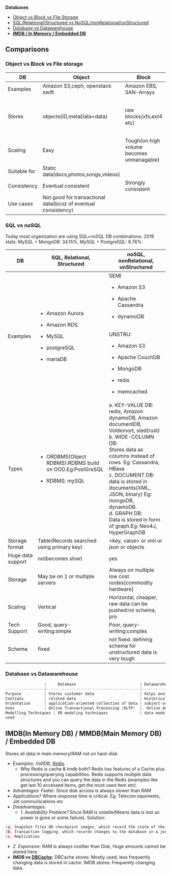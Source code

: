 **Databases**
- [Object vs Block vs File Storage](#obf)
- [SQL/Relational/Structured vs NoSQL/nonRelational/unStructured](#sn)
- [Database vs Datawarehouse](#dd)
- **[IMDB / In Memory / Embedded DB](#i)**


## Comparisons
<a name=obf></a>
### Object vs Block vs File storage

|DB | Object | Block | File |
|---|---|---|---|
|Examples | Amazon S3,ceph, openstack swift    | Amazon EBS, SAN-Arrays   |  Amazon EFS |
|Stores |objects{ID,metaData+data}| raw blocks(xfs,ext4 etc) | data in file, with limited meta-data |
|Scaling | Easy | Tough(on high volume becomes unmanagable) | |
|Suitable for |Static data(docs,photos,songs,videos) | | |
|Consistency | Eventual consistent | Strongly consistent| |
|Use cases | Not good for transactional data(bcoz of eventual consistency)| | |


<a name=sn></a>
### SQL vs noSQL
Today most organization are using SQL+noSQL DB combinations. 2019 stats:   MySQL + MongoDB: 34.15%,  MySQL + PostgreSQL: 9.76%

|DB| SQL, Relational, Structured | noSQL, nonRelational, unStructured |
|---|---|---|
|Examples |<ul><li>Amazon Aurora</li></ul> <ul><li>Amazon RDS</li></ul> <ul><li>MySQL</li></ul> <ul><li>postgreSQL</li></ul> <ul><li>mariaDB</li></ul>|SEMI<br> <ul><li>Amazon S3</li></ul> <ul><li>Apache Cassandra</li></ul> <ul><li>dynamoDB</li></ul> <br> UNSTRU: <br> <ul><li>Amazon S3</li></ul> <ul><li>Apache CouchDB</li></ul> <ul><li>MongoDB</li></ul> <ul><li>redis</li></ul> <ul><li>memcached</li></ul>|
|Types |<ul><li>ORDBMS(Object RDBMS):RDBMS build on OOD.Eg:PostGreSQL</li></ul> <ul><li>RDBMS: mySQL</li></ul> |a. KEY-VALUE DB:<br> redis, Amazon dynamoDB, Amazon documentDB, Voldemort, sled(rust) <br> b. WIDE-COLUMN DB:<br> Stores data as columns instead of rows. Eg: Cassandra, HBase <br> c. DOCUMENT DB: <br> data is stored in documents(XML, JSON, binary) Eg: mongoDB, dynamoDB. <br> d. GRAPH DB: <br> Data is stored in form of graph.Eg: Neo4J, HyperGraphDB| 
|Storage format | Table(Records searched using primary key) | <key, value> or xml or json or objects |
|Huge data support | no(becomes slow) | yes |
|Storage | May be on 1 or multiple servers | Always on multiple low cost nodes[commodity hardware] |
|Scaling | Vertical | Horizontal, cheaper, raw data can be pushed:no schema, pro |
|Tech Support | Good, query-writing:simple | Poor, query-writing:complex |
|Schema | fixed | not fixed. defining schema for unstructured data is very tough |

<a name=dd></a>
### Database vs Datawarehouse
```c
                 |     Database                            | Datawarehouse
-----------------|-----------------------------------------|-------------------
Purpose          | Stores customer data                    | helps analyze data
Contians         | related data                            | Historical & commutative data
Orientation      | application-oriented-collection of data | subject-oriented collection of data
Uses             | Online Transactional Processing (OLTP)  |  Online Analytical Processing (OLAP)
Modelling Techniques | ER modeling techniques              | data modeling
used 
```

<a name=i></a>
## IMDB(In Memory DB) / MMDB(Main Memory DB) / Embedded DB
Stores all data in main memory/RAM not on hard-disk. 
- Examples: VoltDB, [Redis](/System-Design/Concepts/Cache).
  - Why Redis is cache & imdb both? Redis has features of a Cache plus processing/querying capabilities. Redis supports multiple data structures and you can query the data in the Redis (examples like get last 10 accessed items, get the most used item etc).
- *Advantages:* Faster. Since disk access is always slower than RAM
- *Applications?* Where response time is critical. Eg: Telecom equiments, Jet communications etc
- *Disadvantages:* 
  - _1. Availability Problem?_ Since RAM is volatile(Means data is lost as power is gone or some failure). Solution:
```c
1a. Snapshot files OR checkpoint images, which record the state of the database at a given moment in time.
1b. Transaction logging, which records changes to the database in a journal file
1c. Replication
```
  - _2. Expensive:_ RAM is always costlier than Disk, Huge amounts cannot be stored here.
- **IMDB vs [DBCache](/System-Design/Concepts/Cache):** DBCache stores: Mostly used, less frequently changing data is stored in cache. IMDB stores: Frequently changing data.

